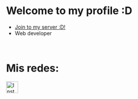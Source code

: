 # Welcome to my profile  :D
- [Join to my server :D!](https://discord.gg/hxC5vDbjTW)
- Web developer 
<br>

[instagram]: https://www.instagram.com/ljuanda_castro


# Mis redes:
[<img align="left" alt="Instagram" width="32px" src="https://api.iconify.design/mdi:instagram.svg?color=%2300fef4&height=32" />][instagram]

